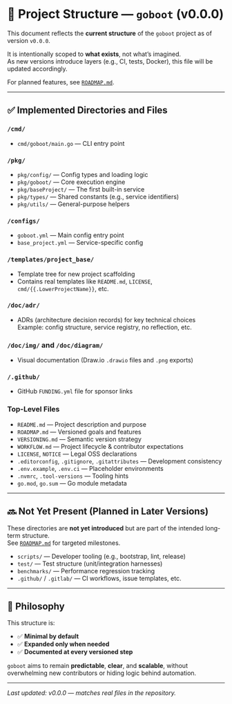 # 📁 Project Structure — `goboot` (v0.0.0)

This document reflects the **current structure** of the `goboot` project as of version `v0.0.0`.

It is intentionally scoped to **what exists**, not what’s imagined.  
As new versions introduce layers (e.g., CI, tests, Docker), this file will be updated accordingly.

For planned features, see [`ROADMAP.md`](./ROADMAP.md).

---

## ✅ Implemented Directories and Files

### `/cmd/`
- `cmd/goboot/main.go` — CLI entry point

### `/pkg/`
- `pkg/config/` — Config types and loading logic
- `pkg/goboot/` — Core execution engine
- `pkg/baseProject/` — The first built-in service
- `pkg/types/` — Shared constants (e.g., service identifiers)
- `pkg/utils/` — General-purpose helpers

### `/configs/`
- `goboot.yml` — Main config entry point
- `base_project.yml` — Service-specific config

### `/templates/project_base/`
- Template tree for new project scaffolding
- Contains real templates like `README.md`, `LICENSE`, `cmd/{{.LowerProjectName}}`, etc.

### `/doc/adr/`
- ADRs (architecture decision records) for key technical choices  
  Example: config structure, service registry, no reflection, etc.

### `/doc/img/` and `/doc/diagram/`
- Visual documentation (Draw.io `.drawio` files and `.png` exports)

### `/.github/`
- GitHub `FUNDING.yml` file for sponsor links

### Top-Level Files
- `README.md` — Project description and purpose
- `ROADMAP.md` — Versioned goals and features
- `VERSIONING.md` — Semantic version strategy
- `WORKFLOW.md` — Project lifecycle & contributor expectations
- `LICENSE`, `NOTICE` — Legal OSS declarations
- `.editorconfig`, `.gitignore`, `.gitattributes` — Development consistency
- `.env.example`, `.env.ci` — Placeholder environments
- `.nvmrc`, `.tool-versions` — Tooling hints
- `go.mod`, `go.sum` — Go module metadata

---

## 🔜 Not Yet Present (Planned in Later Versions)

These directories are **not yet introduced** but are part of the intended long-term structure.  
See [`ROADMAP.md`](./ROADMAP.md) for targeted milestones.

- `scripts/` — Developer tooling (e.g., bootstrap, lint, release)
- `test/` — Test structure (unit/integration harnesses)
- `benchmarks/` — Performance regression tracking
- `.github/` / `.gitlab/` — CI workflows, issue templates, etc.

---

## 🔄 Philosophy

This structure is:

- ✅ **Minimal by default**
- ✅ **Expanded only when needed**
- ✅ **Documented at every versioned step**

`goboot` aims to remain **predictable**, **clear**, and **scalable**, 
without overwhelming new contributors or hiding logic behind automation.

---

_Last updated: v0.0.0 — matches real files in the repository._
